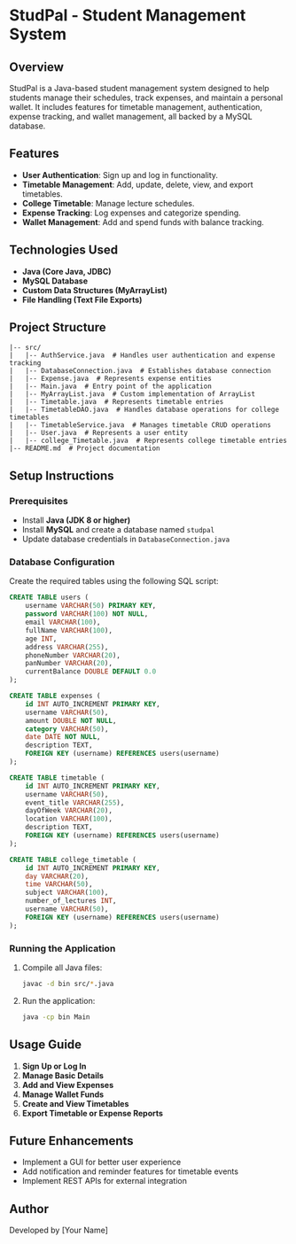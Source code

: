 # StudPal - Student Management System

## Overview
StudPal is a Java-based student management system designed to help students manage their schedules, track expenses, and maintain a personal wallet. It includes features for timetable management, authentication, expense tracking, and wallet management, all backed by a MySQL database.

## Features
- **User Authentication**: Sign up and log in functionality.
- **Timetable Management**: Add, update, delete, view, and export timetables.
- **College Timetable**: Manage lecture schedules.
- **Expense Tracking**: Log expenses and categorize spending.
- **Wallet Management**: Add and spend funds with balance tracking.

## Technologies Used
- **Java (Core Java, JDBC)**
- **MySQL Database**
- **Custom Data Structures (MyArrayList)**
- **File Handling (Text File Exports)**

## Project Structure
```
|-- src/
|   |-- AuthService.java  # Handles user authentication and expense tracking
|   |-- DatabaseConnection.java  # Establishes database connection
|   |-- Expense.java  # Represents expense entities
|   |-- Main.java  # Entry point of the application
|   |-- MyArrayList.java  # Custom implementation of ArrayList
|   |-- Timetable.java  # Represents timetable entries
|   |-- TimetableDAO.java  # Handles database operations for college timetables
|   |-- TimetableService.java  # Manages timetable CRUD operations
|   |-- User.java  # Represents a user entity
|   |-- college_Timetable.java  # Represents college timetable entries
|-- README.md  # Project documentation
```

## Setup Instructions
### Prerequisites
- Install **Java (JDK 8 or higher)**
- Install **MySQL** and create a database named `studpal`
- Update database credentials in `DatabaseConnection.java`

### Database Configuration
Create the required tables using the following SQL script:
```sql
CREATE TABLE users (
    username VARCHAR(50) PRIMARY KEY,
    password VARCHAR(100) NOT NULL,
    email VARCHAR(100),
    fullName VARCHAR(100),
    age INT,
    address VARCHAR(255),
    phoneNumber VARCHAR(20),
    panNumber VARCHAR(20),
    currentBalance DOUBLE DEFAULT 0.0
);

CREATE TABLE expenses (
    id INT AUTO_INCREMENT PRIMARY KEY,
    username VARCHAR(50),
    amount DOUBLE NOT NULL,
    category VARCHAR(50),
    date DATE NOT NULL,
    description TEXT,
    FOREIGN KEY (username) REFERENCES users(username)
);

CREATE TABLE timetable (
    id INT AUTO_INCREMENT PRIMARY KEY,
    username VARCHAR(50),
    event_title VARCHAR(255),
    dayOfWeek VARCHAR(20),
    location VARCHAR(100),
    description TEXT,
    FOREIGN KEY (username) REFERENCES users(username)
);

CREATE TABLE college_timetable (
    id INT AUTO_INCREMENT PRIMARY KEY,
    day VARCHAR(20),
    time VARCHAR(50),
    subject VARCHAR(100),
    number_of_lectures INT,
    username VARCHAR(50),
    FOREIGN KEY (username) REFERENCES users(username)
);
```

### Running the Application
1. Compile all Java files:
   ```sh
   javac -d bin src/*.java
   ```
2. Run the application:
   ```sh
   java -cp bin Main
   ```

## Usage Guide
1. **Sign Up or Log In**
2. **Manage Basic Details**
3. **Add and View Expenses**
4. **Manage Wallet Funds**
5. **Create and View Timetables**
6. **Export Timetable or Expense Reports**

## Future Enhancements
- Implement a GUI for better user experience
- Add notification and reminder features for timetable events
- Implement REST APIs for external integration

## Author
Developed by [Your Name]

